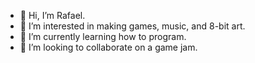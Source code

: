 - 👋 Hi, I’m Rafael.
- 👀 I’m interested in making games, music, and 8-bit art.
- 🌱 I’m currently learning how to program.
- 💞️ I’m looking to collaborate on a game jam.

<!---
Unfancypants/Unfancypants is a ✨ special ✨ repository because its `README.md` (this file) appears on your GitHub profile.
You can click the Preview link to take a look at your changes.
--->
